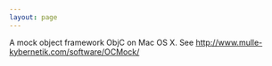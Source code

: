 ```yaml
---
layout: page
---
```


A mock object framework ObjC on Mac OS X. See http://www.mulle-kybernetik.com/software/OCMock/

